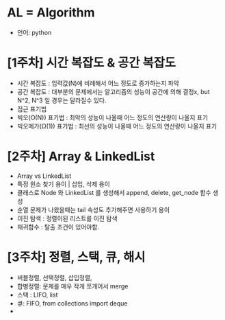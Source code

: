 # AL = Algorithm

- 언어: python
# [1주차] 시간 복잡도 & 공간 복잡도
- 시간 복잡도 : 입력값(N)에 비례해서 어느 정도로 증가하는지 파악
- 공간 복잡도 : 대부분의 문제에서는 알고리즘의 성능이 공간에 의해 결정x, but N^2, N^3 일 경우는 달라질수 있다.
- 점근 표기법
-   빅오(O(N)) 표기법 : 최악의 성능이 나올때 어느 정도의 연산량이 나올지 표기
-   빅오메가(Ω(1)) 표기법 : 최선의 성능이 나올때 어느 정도의 연산량이 나올지 표기

# [2주차] Array & LinkedList
- Array vs LinkedList
- 특정 원소 찾기 용이 | 삽입, 삭제 용이
- 클래스로 Node 와 LinkedList 를 생성해서 append, delete, get_node 함수 생성
- 순열 문제가 나왔을때는 tail 속성도 추가해주면 사용하기 용이
- 이진 탐색 : 정렬이된 리스트를 이진 탐색
- 재귀함수 : 탈출 조건이 있어야함.

  
# [3주차] 정렬, 스택, 큐, 해시
- 버블정렬, 선택정렬, 삽입정렬,
- 합병정렬: 문제를 매우 작게 쪼개어서 merge
- 스택 : LIFO, list
- 큐: FIFO, from collections import deque
- 
